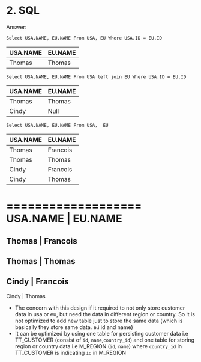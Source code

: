 # 2. SQL
Answer:

```
Select USA.NAME, EU.NAME From USA, EU Where USA.ID = EU.ID
```

| USA.NAME         | EU.NAME          | 
| ---------------- | ---------------- | 
| Thomas           | Thomas           | 

```
Select USA.NAME, EU.NAME From USA left join EU Where USA.ID = EU.ID
```


| USA.NAME         | EU.NAME          | 
| ---------------- | ---------------- | 
| Thomas           | Thomas           | 
| Cindy            | Null             | 


```
Select USA.NAME, EU.NAME From USA,  EU
```


| USA.NAME         | EU.NAME          | 
| ---------------- | ---------------- | 
| Thomas           | Francois         | 
| Thomas           | Thomas           | 
| Cindy            | Francois         | 
| Cindy            | Thomas           | 


===================
USA.NAME | EU.NAME
===================
Thomas   | Francois
-------------------
Thomas   | Thomas
-------------------
Cindy    | Francois
-------------------
Cindy    | Thomas


- The concern with this design if it required to not only store customer data in usa or eu, but need the data in different region or country. So it is not optimized to add new table just to store the same data (which is basically they store same data. e.i id and name) 
- It can be optimized by using one table for persisting customer data i.e TT_CUSTOMER (consist of `id`, `name`,`country_id`) and one table for storing region or country data i.e M_REGION (`id`, `name`) where `country_id` in TT_CUSTOMER is indicating `id` in M_REGION 
